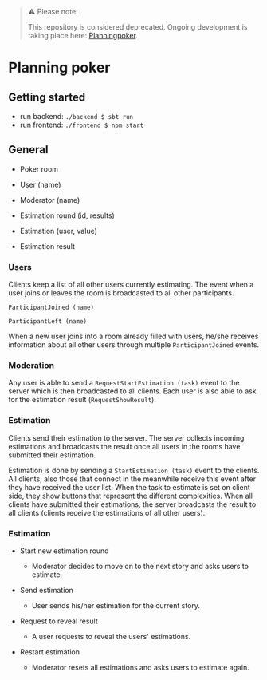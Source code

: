 
> ⚠️ Please note:
>
> This repository is considered deprecated. Ongoing development is taking place here: [Planningpoker](https://github.com/c-st/planningpoker-backend).


# Planning poker

## Getting started

* run backend: `./backend $ sbt run`
* run frontend: `./frontend $ npm start`

## General
* Poker room
* User (name)
* Moderator (name)

* Estimation round (id, results)
* Estimation (user, value)
* Estimation result

### Users

Clients keep a list of all other users currently estimating. The event when a user joins or leaves the room is broadcasted to all other participants.

`ParticipantJoined (name)`

`ParticipantLeft (name)`

When a new user joins into a room already filled with users, he/she receives information about all other users through multiple `ParticipantJoined` events.

### Moderation

Any user is able to send a `RequestStartEstimation (task)` event to the server which is then broadcasted to all clients. Each user is also able to ask for the estimation result (`RequestShowResult`).

### Estimation

Clients send their estimation to the server. The server collects incoming estimations and broadcasts the result once all users in the rooms have submitted their estimation.

Estimation is done by sending a `StartEstimation (task)` event to the clients. All clients, also those that connect in the meanwhile receive this event after they have received the user list. When the task to estimate is set on client side, they show buttons that represent the different complexities.
When all clients have submitted their estimations, the server broadcasts the result to all clients (clients receive the estimations of all other users).

### Estimation

* Start new estimation round
    * Moderator decides to move on to the next story and asks users to estimate.

* Send estimation
    * User sends his/her estimation for the current story.

* Request to reveal result
    * A user requests to reveal the users' estimations.

* Restart estimation
    * Moderator resets all estimations and asks users to estimate again.


